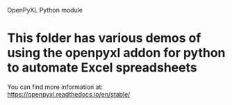 OpenPyXL Python module

# This folder has various demos of using the openpyxl addon for python to automate Excel spreadsheets

You can find more information at:
https://openpyxl.readthedocs.io/en/stable/
